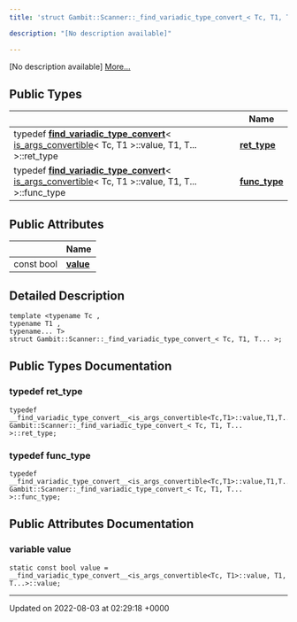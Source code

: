 ```yaml
---
title: 'struct Gambit::Scanner::_find_variadic_type_convert_< Tc, T1, T... >'

description: "[No description available]"

---
```









[No description available] [More...](#detailed-description)

## Public Types

|                | Name           |
| -------------- | -------------- |
| typedef [__find_variadic_type_convert__](/documentation/code/darkbit_development/classes/structgambit_1_1scanner_1_1____find__variadic__type__convert____/)< [is_args_convertible](/documentation/code/darkbit_development/classes/structgambit_1_1scanner_1_1is__args__convertible/)< Tc, T1 >::value, T1, T... >::ret_type | **[ret_type](/documentation/code/darkbit_development/classes/structgambit_1_1scanner_1_1__find__variadic__type__convert___3_01tc_00_01t1_00_01t_8_8_8_01_4/#typedef-ret-type)**  |
| typedef [__find_variadic_type_convert__](/documentation/code/darkbit_development/classes/structgambit_1_1scanner_1_1____find__variadic__type__convert____/)< [is_args_convertible](/documentation/code/darkbit_development/classes/structgambit_1_1scanner_1_1is__args__convertible/)< Tc, T1 >::value, T1, T... >::func_type | **[func_type](/documentation/code/darkbit_development/classes/structgambit_1_1scanner_1_1__find__variadic__type__convert___3_01tc_00_01t1_00_01t_8_8_8_01_4/#typedef-func-type)**  |

## Public Attributes

|                | Name           |
| -------------- | -------------- |
| const bool | **[value](/documentation/code/darkbit_development/classes/structgambit_1_1scanner_1_1__find__variadic__type__convert___3_01tc_00_01t1_00_01t_8_8_8_01_4/#variable-value)**  |

## Detailed Description

```
template <typename Tc ,
typename T1 ,
typename... T>
struct Gambit::Scanner::_find_variadic_type_convert_< Tc, T1, T... >;
```

## Public Types Documentation

### typedef ret_type

```
typedef __find_variadic_type_convert__<is_args_convertible<Tc,T1>::value,T1,T...>::ret_type Gambit::Scanner::_find_variadic_type_convert_< Tc, T1, T... >::ret_type;
```


### typedef func_type

```
typedef __find_variadic_type_convert__<is_args_convertible<Tc,T1>::value,T1,T...>::func_type Gambit::Scanner::_find_variadic_type_convert_< Tc, T1, T... >::func_type;
```


## Public Attributes Documentation

### variable value

```
static const bool value = __find_variadic_type_convert__<is_args_convertible<Tc, T1>::value, T1, T...>::value;
```


-------------------------------

Updated on 2022-08-03 at 02:29:18 +0000
